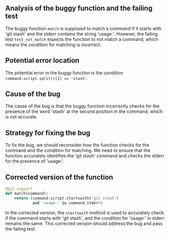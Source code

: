 ## Analysis of the buggy function and the failing test
The buggy function `match` is supposed to match a command if it starts with 'git stash' and the stderr contains the string 'usage:'. However, the failing test `test_not_match` expects the function to not match a command, which means the condition for matching is incorrect.

## Potential error location
The potential error in the buggy function is the condition `command.script.split()[1] == 'stash'`.

## Cause of the bug
The cause of the bug is that the buggy function incorrectly checks for the presence of the word 'stash' at the second position in the command, which is not accurate.

## Strategy for fixing the bug
To fix the bug, we should reconsider how the function checks for the command and the condition for matching. We need to ensure that the function accurately identifies the 'git stash' command and checks the stderr for the presence of 'usage:'.

## Corrected version of the function
```python
@git_support
def match(command):
    return (command.script.startswith('git stash')
            and 'usage:' in command.stderr)
```

In the corrected version, the `startswith` method is used to accurately check if the command starts with 'git stash', and the condition for 'usage:' in stderr remains the same. This corrected version should address the bug and pass the failing test.